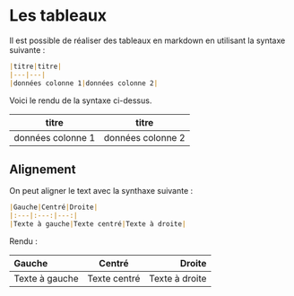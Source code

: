 # Les tableaux

Il est possible de réaliser des tableaux en markdown en utilisant la syntaxe suivante :

```markdown
|titre|titre|
|---|---|
|données colonne 1|données colonne 2|
```

Voici le rendu de la syntaxe ci-dessus.

| titre             | titre             |
| ----------------- | ----------------- |
| données colonne 1 | données colonne 2 |

## Alignement

On peut aligner le text avec la synthaxe suivante :

```markdown
|Gauche|Centré|Droite|
|:---|:---:|---:|
|Texte à gauche|Texte centré|Texte à droite|
```

Rendu :

|Gauche|Centré|Droite|
|:---|:---:|---:|
|Texte à gauche|Texte centré|Texte à droite|
